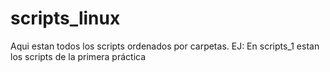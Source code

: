 # scripts_linux
Aqui estan todos los scripts ordenados por carpetas.
EJ: En scripts_1 estan los scripts de la primera práctica
